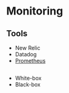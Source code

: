 # Monitoring

## Tools

- New Relic
- Datadog
- [Prometheus](/prometheus.md)

##

- White-box
- Black-box
